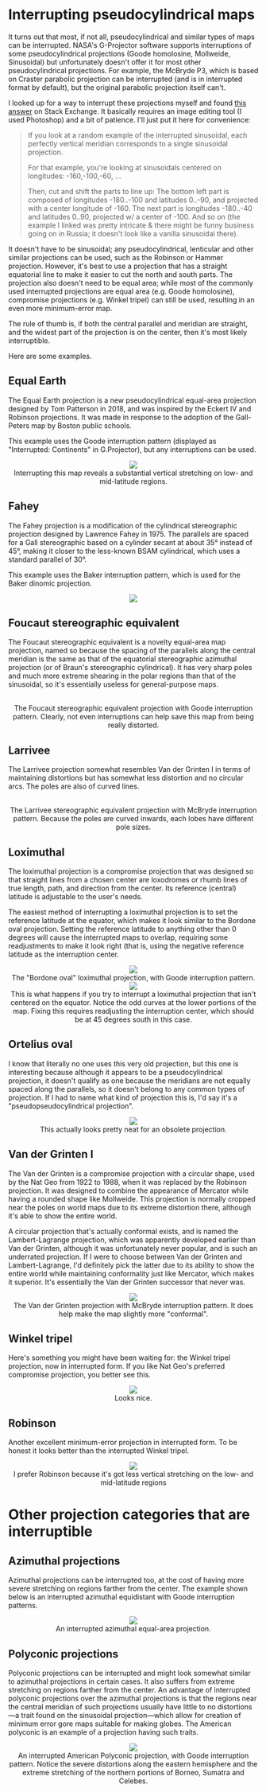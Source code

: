 # Interrupting pseudocylindrical maps
It turns out that most, if not all, pseudocylindrical and similar types of maps can be interrupted. NASA's G-Projector software supports interruptions of some pseudocylindrical projections (Goode homolosine, Mollweide, Sinusoidal) but unfortunately doesn't offer it for most other pseudocylindrical projections. For example, the McBryde P3, which is based on Craster parabolic projection can be interrupted (and is in interrupted format by default), but the original parabolic projection itself can't.

I looked up for a way to interrupt these projections myself and found [this answer](https://gis.stackexchange.com/a/1798) on Stack Exchange. It basically requires an image editing tool (I used Photoshop) and a bit of patience. I'll just put it here for convenience:

> If you look at a random example of the interrupted sinusoidal, each perfectly vertical meridian corresponds to a single sinusoidal projection.
>
> For that example, you're looking at sinusoidals centered on longitudes: -160,-100,-60, ...
>
> Then, cut and shift the parts to line up: The bottom left part is composed of longitudes -180..-100 and latitudes 0..-90, and projected with a center longitude of -160. The next part is longitudes -180..-40 and latitudes 0..90, projected w/ a center of -100. And so on (the example I linked was pretty intricate & there might be funny business going on in Russia; it doesn't look like a vanilla sinusoidal there).

It doesn't have to be sinusoidal; any pseudocylindrical, lenticular and other similar projections can be used, such as the Robinson or Hammer projection. However, it's best to use a projection that has a straight equatorial line to make it easier to cut the north and south parts. The projection also doesn't need to be equal area; while most of the commonly used interrupted projections are equal area (e.g. Goode homolosine), compromise projections (e.g. Winkel tripel) can still be used, resulting in an even more minimum-error map.

The rule of thumb is, if both the central parallel and meridian are straight, and the widest part of the projection is on the center, then it's most likely interruptible.

Here are some examples.

## Equal Earth
The Equal Earth projection is a new pseudocylindrical equal-area projection designed by Tom Patterson in 2018, and was inspired by the Eckert IV and Robinson projections. It was made in response to the adoption of the Gall-Peters map by Boston public schools.	

This example uses the Goode interruption pattern (displayed as "Interrupted: Continents" in G.Projector), but any interruptions can be used.

<center><a href="https://1.bp.blogspot.com/-TahxeZQdPOE/XMfEpvdMd3I/AAAAAAAAAXc/Z5vP4kk8XXkmroOC76Amx81G6D3_USjEQCLcBGAs/s0/equalearth-goode-unextended.png"><img src="https://1.bp.blogspot.com/-TahxeZQdPOE/XMfEpvdMd3I/AAAAAAAAAXc/Z5vP4kk8XXkmroOC76Amx81G6D3_USjEQCLcBGAs/s640/equalearth-goode-unextended.png"></a><br />Interrupting this map reveals a substantial vertical stretching on low- and mid-latitude regions.</center>

## Fahey
The Fahey projection is a modification of the cylindrical stereographic projection designed by Lawrence Fahey in 1975.  The parallels are spaced for a Gall stereographic based on a cylinder secant at about 35° instead of 45°, making it closer to the less-known BSAM cylindrical, which uses a standard parallel of 30°.

This example uses the Baker interruption pattern, which is used for the Baker dinomic projection.

<center><a href="https://3.bp.blogspot.com/-RStgjpPgPJA/XMfUuXLa0cI/AAAAAAAAAX0/DsZ_tTH8dlkxPZdsF_9lv-PlJXOsZGsywCLcBGAs/s0/fahey-baker.png"><img src="https://3.bp.blogspot.com/-RStgjpPgPJA/XMfUuXLa0cI/AAAAAAAAAX0/DsZ_tTH8dlkxPZdsF_9lv-PlJXOsZGsywCLcBGAs/s640/fahey-baker.png"></a><br /></center>

## Foucaut stereographic equivalent
The Foucaut stereographic equivalent is a novelty equal-area map projection, named so because the spacing of the parallels along the central meridian
is the same as that of the equatorial stereographic azimuthal projection (or of Braun's stereographic cylindrical). It has very sharp poles and much more extreme shearing in the polar regions than that of the sinusoidal, so it's essentially useless for general-purpose maps.

<center><a href="https://2.bp.blogspot.com/-4kS2KhOSJxs/XNcVsdqHSuI/AAAAAAAAAdY/k4dlVTgROKMx-EcRM6KXLKt0knnhNgjdQCLcBGAs/s0/foucaut-goode.png><img src="https://2.bp.blogspot.com/-4kS2KhOSJxs/XNcVsdqHSuI/AAAAAAAAAdY/k4dlVTgROKMx-EcRM6KXLKt0knnhNgjdQCLcBGAs/s640/foucaut-goode.png"></a><br />The Foucaut stereographic equivalent projection with Goode interruption pattern. Clearly, not even interruptions can help save this map from being really distorted.</center>

## Larrivee
The Larrivee projection somewhat resembles Van der Grinten I in terms of maintaining distortions but has somewhat less distortion and no circular arcs. The poles are also of curved lines.

<center><a href="https://2.bp.blogspot.com/-Hir9oexQ0cY/XNcWUP97-vI/AAAAAAAAAdg/aaDXnpNsjMkk2pg9FPEiIaLihh8a5ANTQCLcBGAs/s0/larrivee-mcbryde.png><img src="https://2.bp.blogspot.com/-Hir9oexQ0cY/XNcWUP97-vI/AAAAAAAAAdg/aaDXnpNsjMkk2pg9FPEiIaLihh8a5ANTQCLcBGAs/s640/larrivee-mcbryde.png"></a><br />The Larrivee stereographic equivalent projection with McBryde interruption pattern. Because the poles are curved inwards, each lobes have different pole sizes.</center>

## Loximuthal
The loximuthal projection is a compromise projection that was designed so that straight lines from a chosen center are loxodromes or rhumb lines of true length, path, and direction from the center. Its reference (central) latitude is adjustable to the user's needs.

The easiest method of interrupting a loximuthal projection is to set the reference latitude at the equator, which makes it look similar to the Bordone oval projection. Setting the reference latitude to anything other than 0 degrees will cause the interrupted maps to overlap, requiring some readjustments to make it look right (that is, using the negative reference latitude as the interruption center.

<center><a href="https://1.bp.blogspot.com/-cNjNmZxos3Y/XNcQ5-8Dc3I/AAAAAAAAAcw/XMDMXAgyI4QaVohMLP5sQiewgk6PhuykgCLcBGAs/s0/loximuthalGoode.png"><img src="https://1.bp.blogspot.com/-cNjNmZxos3Y/XNcQ5-8Dc3I/AAAAAAAAAcw/XMDMXAgyI4QaVohMLP5sQiewgk6PhuykgCLcBGAs/s640/loximuthalGoode.png"></a><br />The "Bordone oval" loximuthal projection, with Goode interruption pattern.</center>

<center><a href="https://2.bp.blogspot.com/-fVuDw9rAxm8/XNcUPaj2iNI/AAAAAAAAAdM/zGwFroOlfeMBK4Tvvxg5vA2H8iOk1esKQCEwYBhgL/s1600/45nloximuthal-baker.png"><img src="https://2.bp.blogspot.com/-fVuDw9rAxm8/XNcUPaj2iNI/AAAAAAAAAdM/zGwFroOlfeMBK4Tvvxg5vA2H8iOk1esKQCEwYBhgL/s640/45nloximuthal-baker.png"></a><br />This is what happens if you try to interrupt a loximuthal projection that isn't centered on the equator. Notice the odd curves at the lower portions of the map. Fixing this requires readjusting the interruption center, which should be at 45 degrees south in this case.</center>

## Ortelius oval
I know that literally no one uses this very old projection, but this one is interesting because although it appears to be a pseudocylindrical projection, it doesn't qualify as one because the meridians are not equally spaced along the parallels, so it doesn't belong to any common types of projection. If I had to name what kind of projection this is, I'd say it's a "pseudopseudocylindrical projection".	

<center><a href="https://2.bp.blogspot.com/-0ybNZqncwQU/XMnquVFErRI/AAAAAAAAAYo/lLNdBopGUUcQIsMB2SmWpSRniZPikdqVQCLcBGAs/s0/ortel-baker.png"><img src="https://2.bp.blogspot.com/-0ybNZqncwQU/XMnquVFErRI/AAAAAAAAAYo/lLNdBopGUUcQIsMB2SmWpSRniZPikdqVQCLcBGAs/s640/ortel-baker.png"></a><br />This actually looks pretty neat for an obsolete projection.</center>

## Van der Grinten I
The Van der Grinten is a compromise projection with a circular shape, used by the Nat Geo from 1922 to 1988, when it was replaced by the Robinson projection. It was designed to combine the appearance of Mercator while having a rounded shape like Mollweide. This projection is normally cropped near the poles on world maps due to its extreme distortion there, although it's able to show the entire world.

A circular projection that's actually conformal exists, and is named the Lambert-Lagrange projection, which was apparently developed earlier than Van der Grinten, although it was unfortunately never popular, and is such an underrated projection. If I were to choose between Van der Grinten and Lambert-Lagrange, I'd definitely pick the latter due to its ability to show the entire world while maintaining conformality just like Mercator, which makes it superior. It's essentially the Van der Grinten successor that never was.

<center><a href="https://1.bp.blogspot.com/-NkVdbsC-kVQ/XNcVPoL6TCI/AAAAAAAAAdQ/ommYkz8w8f43B1E1HnHJ0uy4P0uYhhpNgCLcBGAs/s0/vdg-mcbryde.png"><img src="https://1.bp.blogspot.com/-NkVdbsC-kVQ/XNcVPoL6TCI/AAAAAAAAAdQ/ommYkz8w8f43B1E1HnHJ0uy4P0uYhhpNgCLcBGAs/s640/vdg-mcbryde.png"></a><br />The Van der Grinten projection with McBryde interruption pattern. It does help make the map slightly more "conformal".</center>

## Winkel tripel
Here's something you might have been waiting for: the Winkel tripel projection, now in interrupted form. If you like Nat Geo's preferred compromise projection, you better see this.

<center><a href="https://1.bp.blogspot.com/-QhegUUdL8ZY/XMnhskckm1I/AAAAAAAAAYM/PYYO7IM9p4oAy5nhUt0Vk9UVt_xtBVxRQCLcBGAs/s0/winkel-goode.png"><img src="https://1.bp.blogspot.com/-QhegUUdL8ZY/XMnhskckm1I/AAAAAAAAAYM/PYYO7IM9p4oAy5nhUt0Vk9UVt_xtBVxRQCLcBGAs/s640/winkel-goode.png"></a><br />Looks nice.</center>

## Robinson
Another excellent minimum-error projection in interrupted form. To be honest it looks better than the interrupted Winkel tripel.

<center><a href="https://1.bp.blogspot.com/-FKZRUBQhSGQ/XMnqkI_MB_I/AAAAAAAAAYk/9Cg2Vha2U2cHRLsSC5iZPpRZtE4AFiR0ACLcBGAs/s0/robinson-goode.png"><img src="https://1.bp.blogspot.com/-FKZRUBQhSGQ/XMnqkI_MB_I/AAAAAAAAAYk/9Cg2Vha2U2cHRLsSC5iZPpRZtE4AFiR0ACLcBGAs/s640/robinson-goode.png"></a><br />I prefer Robinson because it's got less vertical stretching on the low- and mid-latitude regions</center>

# Other projection categories that are interruptible
## Azimuthal projections
Azimuthal projections can be interrupted too, at the cost of having more severe stretching on regions farther from the center. The example shown below is an interrupted azimuthal equidistant with Goode interruption patterns.

<center><a href="https://3.bp.blogspot.com/-BEVrKvwN4Ic/XNcK3vkyNGI/AAAAAAAAAcM/00Lw6Jtm8bUupN0ioY66Rig7tLVaV1nTgCLcBGAs/s0/azimeqdgoode.png"><img src="https://3.bp.blogspot.com/-BEVrKvwN4Ic/XNcK3vkyNGI/AAAAAAAAAcM/00Lw6Jtm8bUupN0ioY66Rig7tLVaV1nTgCLcBGAs/s640/azimeqdgoode.png"></a><br />An interrupted azimuthal equal-area projection.</center>

## Polyconic projections
Polyconic projections can be interrupted and might look somewhat similar to azimuthal projections in certain cases. It also suffers from extreme stretching on regions farther from the center. An advantage of interrupted polyconic projections over the azimuthal projections is that the regions near the central meridian of such projections usually have little to no distortions—a trait found on the sinusoidal projection—which allow for creation of minimum error gore maps suitable for making globes. The American polyconic is an example of a projection having such traits.

<center><a href="https://3.bp.blogspot.com/-t2ZzActvobY/XNcJkBHWwVI/AAAAAAAAAcA/0mxhIH36F3sSEY-0L7BS_cKkBqLt8nMpQCLcBGAs/s0/polyconic-goode.png"><img src="https://3.bp.blogspot.com/-t2ZzActvobY/XNcJkBHWwVI/AAAAAAAAAcA/0mxhIH36F3sSEY-0L7BS_cKkBqLt8nMpQCLcBGAs/s640/polyconic-goode.png"></a><br />An interrupted American Polyconic projection, with Goode interruption pattern. Notice the severe distortions along the eastern hemisphere and the extreme stretching of the northern portions of Borneo, Sumatra and Celebes.</center>
